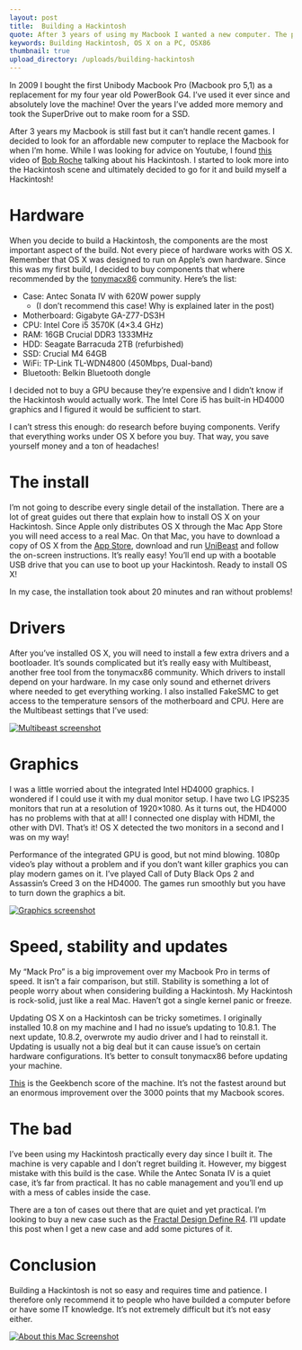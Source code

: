 ```yaml
---
layout: post
title:  Building a Hackintosh
quote: After 3 years of using my Macbook I wanted a new computer. The price of a Mac Pro is insane so I builded a much cheaper Hackintosh with great specs.
keywords: Building Hackintosh, OS X on a PC, OSX86
thumbnail: true
upload_directory: /uploads/building-hackintosh
---
```


In 2009 I bought the first Unibody Macbook Pro (Macbook pro 5,1) as a replacement for my four year old PowerBook G4. I’ve used it ever since and absolutely love the machine! Over the years I’ve added more memory and took the SuperDrive out to make room for a SSD.

After 3 years my Macbook is still fast but it can’t handle recent games. I decided to look for an affordable new computer to replace the Macbook for when I’m home. While I was looking for advice on Youtube, I found [this](https://www.youtube.com/watch?v=0-1zxBI42JI) video of [Bob Roche](https://www.youtube.com/user/cpukid00) talking about his Hackintosh. I started to look more into the Hackintosh scene and ultimately decided to go for it and build myself a Hackintosh!

<!--more-->

# Hardware
When you decide to build a Hackintosh, the components are the most important aspect of the build. Not every piece of hardware works with OS X. Remember that OS X was designed to run on Apple’s own hardware. Since this was my first build, I decided to buy components that where recommended by the [tonymacx86](http://www.tonymacx86.com/) community. Here’s the list:

* Case: Antec Sonata IV with 620W power supply
    * (I don’t recommend this case! Why is explained later in the post)
* Motherboard: Gigabyte GA-Z77-DS3H
* CPU: Intel Core i5 3570K (4×3.4 GHz)
* RAM: 16GB Crucial DDR3 1333MHz
* HDD: Seagate Barracuda 2TB (refurbished)
* SSD: Crucial M4 64GB
* WiFi: TP-Link TL-WDN4800 (450Mbps, Dual-band)
* Bluetooth: Belkin Bluetooth dongle

I decided not to buy a GPU because they’re expensive and I didn’t know if the Hackintosh would actually work. The Intel Core i5 has built-in HD4000 graphics and I figured it would be sufficient to start.

I can’t stress this enough: do research before buying components. Verify that everything works under OS X before you buy. That way, you save yourself money and a ton of headaches!

# The install
I’m not going to describe every single detail of the installation. There are a lot of great guides out there that explain how to install OS X on your Hackintosh. Since Apple only distributes OS X through the Mac App Store you will need access to a real Mac. On that Mac, you have to download a copy of OS X from the [App Store](https://itunes.apple.com/us/app/os-x-mountain-lion/id537386512?ls=1&mt=12), download and run [UniBeast](https://www.tonymacx86.com/resources/categories/tonymacx86-downloads.3/) and follow the on-screen instructions. It’s really easy! You’ll end up with a bootable USB drive that you can use to boot up your Hackintosh. Ready to install OS X!

In my case, the installation took about 20 minutes and ran without problems!

# Drivers
After you’ve installed OS X, you will need to install a few extra drivers and a bootloader. It’s sounds complicated but it’s really easy with Multibeast, another free tool from the tonymacx86 community. Which drivers to install depend on your hardware. In my case only sound and ethernet drivers where needed to get everything working. I also installed FakeSMC to get access to the temperature sensors of the motherboard and CPU. Here are the Multibeast settings that I’ve used:

[![Multibeast screenshot](http://farm9.staticflickr.com/8194/8367661645_a18dc11d69_z.jpg)](http://www.flickr.com/photos/91990000@N08/8367661645/)

# Graphics
I was a little worried about the integrated Intel HD4000 graphics. I wondered if I could use it with my dual monitor setup. I have two LG IPS235 monitors that run at a resolution of 1920×1080. As it turns out, the HD4000 has no problems with that at all! I connected one display with HDMI, the other with DVI. That’s it! OS X detected the two monitors in a second and I was on my way!

Performance of the integrated GPU is good, but not mind blowing. 1080p video’s play without a problem and if you don’t want killer graphics you can play modern games on it. I’ve played Call of Duty Black Ops 2 and Assassin’s Creed 3 on the HD4000. The games run smoothly but you have to turn down the graphics a bit.

[![Graphics screenshot](http://farm9.staticflickr.com/8195/8367680821_f99b1cab6c_z.jpg)](http://www.flickr.com/photos/91990000@N08/8367680821/)

# Speed, stability and updates
My “Mack Pro” is a big improvement over my Macbook Pro in terms of speed. It isn’t a fair comparison, but still. Stability is something a lot of people worry about when considering building a Hackintosh. My Hackintosh is rock-solid, just like a real Mac. Haven’t got a single kernel panic or freeze.

Updating OS X on a Hackintosh can be tricky sometimes. I originally installed 10.8 on my machine and I had no issue’s updating to 10.8.1. The next update, 10.8.2, overwrote my audio driver and I had to reinstall it. Updating is usually not a big deal but it can cause issue’s on certain hardware configurations. It’s better to consult tonymacx86 before updating your machine.

[This](http://browser.primatelabs.com/geekbench2/1459312) is the Geekbench score of the machine. It’s not the fastest around but an enormous improvement over the 3000 points that my Macbook scores.

# The bad
I’ve been using my Hackintosh practically every day since I built it. The machine is very capable and I don’t regret building it. However, my biggest mistake with this build is the case. While the Antec Sonata IV is a quiet case, it’s far from practical. It has no cable management and you’ll end up with a mess of cables inside the case.

There are a ton of cases out there that are quiet and yet practical. I’m looking to buy a new case such as the [Fractal Design Define R4](http://www.fractal-design.com/?view=product&prod=99). I’ll update this post when I get a new case and add some pictures of it.

# Conclusion
Building a Hackintosh is not so easy and requires time and patience. I therefore only recommend it to people who have builded a computer before or have some IT knowledge. It’s not extremely difficult but it’s not easy either.

[![About this Mac Screenshot](http://farm9.staticflickr.com/8220/8367691567_e759253855_z.jpg)](http://www.flickr.com/photos/91990000@N08/8367691567/)